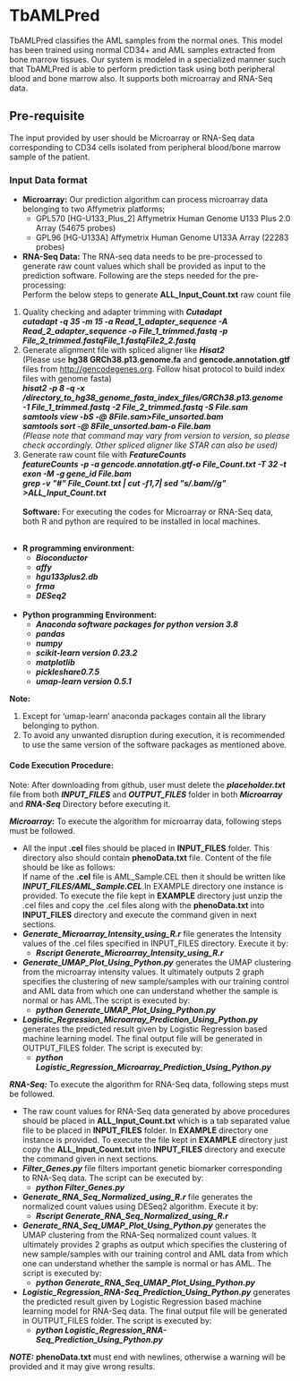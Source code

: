 # TbAMLPred
TbAMLPred classifies the AML samples from the normal ones. This model has been trained using normal CD34+ and AML samples extracted from bone marrow tissues. Our system is modeled in a specialized manner such that TbAMLPred is able to perform prediction task using both peripheral blood and bone marrow also. It supports both microarray and RNA-Seq data. <br />
## Pre-requisite ##
The input provided by user should be Microarray or RNA-Seq data corresponding to CD34 cells isolated from peripheral blood/bone marrow sample of the patient. 
### Input Data format ###
* __Microarray:__ Our prediction algorithm can process microarray data belonging to two Affymetrix platforms;<br/>
  *	GPL570 [HG-U133_Plus_2] Affymetrix Human Genome U133 Plus 2.0 Array (54675 probes)
  *	GPL96	[HG-U133A] Affymetrix Human Genome U133A Array (22283 probes)
* __RNA-Seq Data:__ The RNA-seq data needs to be pre-processed to generate raw count values which shall be provided as input to the prediction software. Following are the steps needed for the pre-processing: <br/>
Perform the below steps to generate __ALL_Input_Count.txt__ raw count file  
1.	Quality checking and adapter trimming with ___Cutadapt___  <br/>
___cutadapt -q 35 -m 15 -a Read_1_adapter_sequence -A Read_2_adapter_sequence -o File_1_trimmed.fastq -p File_2_trimmed.fastqFile_1.fastqFile2_2.fastq___
2.	Generate alignment file with spliced aligner like ___Hisat2___ <br/>
(Please use __hg38 GRCh38.p13.genome.fa__ and __gencode.annotation.gtf__ files from http://gencodegenes.org. Follow hisat protocol to build index files with genome fasta) <br/>
___hisat2 -p 8 -q -x /directory_to_hg38_genome_fasta_index_files/GRCh38.p13.genome -1 File_1_trimmed.fastq -2 File_2_trimmed.fastq -S File.sam___<br/>
___samtools view -bS -@ 8File.sam>File_unsorted.bam___<br/>
___samtools sort -@ 8File_unsorted.bam-o File.bam___<br/>
_(Please note that command may vary from version to version, so please check accordingly. Other spliced aligner like STAR can also be used)_<br/>
3.	Generate raw count file with ___FeatureCounts___<br/>
___featureCounts -p -a gencode.annotation.gtf-o File_Count.txt -T 32 -t exon -M -g gene_id File.bam___<br/>
___grep -v "#" File_Count.txt | cut -f1,7| sed "s/.bam//g" >ALL_Input_Count.txt___<br/><br/>
__Software:__ For executing the codes for Microarray or RNA-Seq data, both R and python are required to be installed in local machines.<br/><br/>
* __R programming environment:__
    *	___Bioconductor___ <br/>
    *	___affy___ <br/>
    *	___hgu133plus2.db___ <br/>
    *	___frma___ <br/>
    *	___DESeq2___ <br/><br/>  
* __Python programming Environment:__
    *	___Anaconda software packages for python version 3.8___ <br/>
    *	___pandas___ <br/>
    *	___numpy___ <br/>
    *	___scikit-learn version 0.23.2___ <br/>
    *	___matplotlib___ <br/>
    *	___pickleshare0.7.5___ <br/>
    *	___umap-learn version 0.5.1___ <br/>

__Note:__
1. Except for ‘umap-learn’ anaconda packages contain all the library belonging to python. <br/>
2. To avoid any unwanted disruption during execution, it is recommended to use the same version of the software packages as mentioned above. <br/>

#### Code Execution Procedure: ####
Note: After downloading from github, user must  delete the ___placeholder.txt___ file from both ___INPUT_FILES___ and ___OUTPUT_FILES___ folder in both ___Microarray___ and ___RNA-Seq___ Directory before executing it. <br/>

___Microarray:___ To execute the algorithm for microarray data, following steps must be followed.<br/>
* All the input __.cel__ files should be placed in __INPUT_FILES__ folder. This directory also should contain __phenoData.txt__ file. Content of the file should be like as follows:<br/>
If name of the __.cel__ file is AML_Sample.CEL then it should be written like ___INPUT_FILES/AML_Sample.CEL___.In EXAMPLE directory one instance is provided. To execute the file kept in __EXAMPLE__ directory just unzip the .cel files and copy the .cel files along with the __phenoData.txt__ into __INPUT_FILES__ directory and execute the command given in next sections.
* ___Generate_Microarray_Intensity_using_R.r___ file generates the Intensity values of the .cel files specified in INPUT_FILES directory. Execute it by:
  * ___Rscript Generate_Microarray_Intensity_using_R.r___
* ___Generate_UMAP_Plot_Using_Python.py___ generates the UMAP clustering from the microarray intensity values. It ultimately outputs 2 graph specifies the clustering of new sample/samples with our training control and AML data from which one can understand whether the sample is normal or has AML.The script is executed by:<br/>
  * ___python Generate_UMAP_Plot_Using_Python.py___
* ___Logistic_Regression_Microarray_Prediction_Using_Python.py___ generates the predicted result given by Logistic Regression based machine learning model. The final output file will be generated in OUTPUT_FILES folder. The script is executed by:<br/>
  * ___python Logistic_Regression_Microarray_Prediction_Using_Python.py___

___RNA-Seq:___ To execute the algorithm for RNA-Seq data, following steps must be followed.<br/>
* The raw count values for RNA-Seq data generated by above procedures should be placed in __ALL_Input_Count.txt__ which is a tab separated value file to be placed in __INPUT_FILES__ folder. In __EXAMPLE__ directory one instance is provided. To execute the file kept in __EXAMPLE__ directory just copy the __ALL_Input_Count.txt__ into __INPUT_FILES__ directory and execute the command given in next sections.
* ___Filter_Genes.py___ file filters important genetic biomarker corresponding to RNA-Seq data. The script can be executed by:<br/>
  *	___python Filter_Genes.py___
* ___Generate_RNA_Seq_Normalized_using_R.r___ file generates the normalized count values using DESeq2 algorithm. Execute it by:<br/>
  *	___Rscript Generate_RNA_Seq_Normalized_using_R.r___
* ___Generate_RNA_Seq_UMAP_Plot_Using_Python.py___ generates the UMAP clustering from the RNA-Seq normalized count values. It ultimately provides 2 graphs as output which specifies the clustering of new sample/samples with our training control and AML data from which one can understand whether the sample is normal or has AML. The script is executed by:<br/>
  * ___python Generate_RNA_Seq_UMAP_Plot_Using_Python.py___
* ___Logistic_Regression_RNA-Seq_Prediction_Using_Python.py___ generates the predicted result given by Logistic Regression based machine learning model for RNA-Seq data. The final output file will be generated in OUTPUT_FILES folder. The script is executed by:<br/>
  * ___python Logistic_Regression_RNA-Seq_Prediction_Using_Python.py___

___NOTE:___ __phenoData.txt__ must end with newlines, otherwise a warning will be provided and it may give wrong results. 
